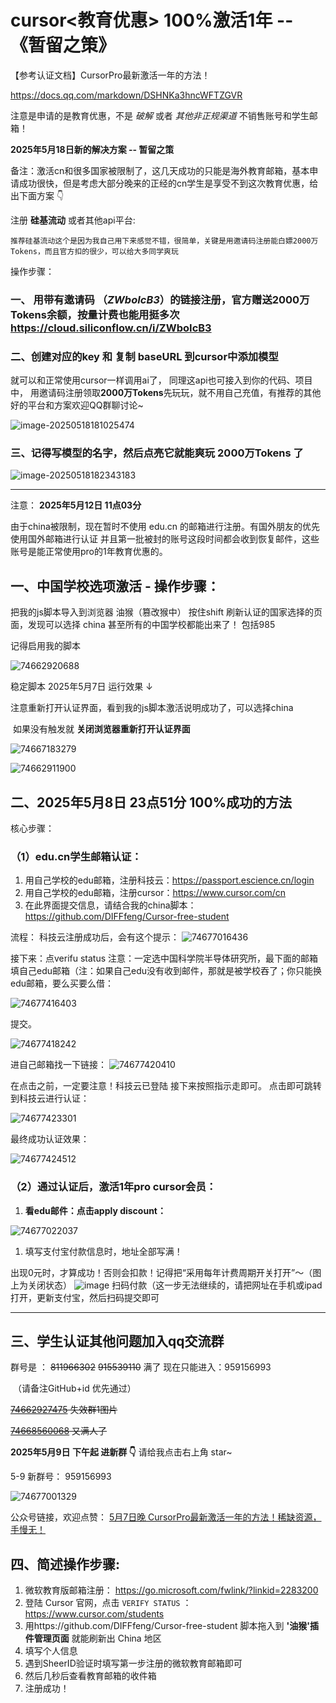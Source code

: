 # cursor<教育优惠>  100%激活1年 -- 《**暂留之策**》

【参考认证文档】CursorPro最新激活一年的方法！

https://docs.qq.com/markdown/DSHNKa3hncWFTZGVR

注意是申请的是教育优惠，不是 *破解* 或者 *其他非正规渠道*  不销售账号和学生邮箱！

**2025年5月18日新的解决方案 -- 暂留之策**

备注：激活cn和很多国家被限制了，这几天成功的只能是海外教育邮箱，基本申请成功很快，但是考虑大部分晚来的正经的cn学生是享受不到这次教育优惠，给出下面方案 👇

注册 **硅基流动** 或者其他api平台:

`推荐硅基流动这个是因为我自己用下来感觉不错，很简单，关键是用邀请码注册能白嫖2000万Tokens，而且官方扣的很少，可以给大多同学爽玩`



操作步骤：

### 一、 用带有邀请码 （*ZWboIcB3*）的链接注册，官方赠送**2000万Tokens**余额，按量计费也能用挺多次 https://cloud.siliconflow.cn/i/ZWboIcB3 

### 二、创建对应的key 和 复制 baseURL 到cursor中添加模型

就可以和正常使用cursor一样调用ai了， 同理这api也可接入到你的代码、项目中， 用邀请码注册领取**2000万Tokens**先玩玩，就不用自己充值，有推荐的其他好的平台和方案欢迎QQ群聊讨论~

![image-20250518181025474](readme.assets/image-20250518181025474.png)

### 三、记得**写模型的名字**，然后**点亮它**就能爽玩 2000万Tokens 了

![image-20250518182343183](readme.assets/image-20250518182343183.png)



---

注意： 
**2025年5月12日 11点03分**

由于china被限制，现在暂时不使用 edu.cn 的邮箱进行注册。有国外朋友的优先使用国外邮箱进行认证
并且第一批被封的账号这段时间都会收到恢复邮件，这些账号是能正常使用pro的1年教育优惠的。



## 一、中国学校选项激活 - 操作步骤：

把我的js脚本导入到浏览器 油猴（篡改猴中） 按住shift 刷新认证的国家选择的页面，发现可以选择 china 甚至所有的中国学校都能出来了！  包括985

记得启用我的脚本

![74662920688](readme.assets/1746629206886.png)



稳定脚本 2025年5月7日 运行效果 ↓

注意重新打开认证界面，看到我的js脚本激活说明成功了，可以选择china

​	如果没有触发就 **关闭浏览器重新打开认证界面**

![74667183279](readme.assets/1746671832794.png)

![74662911900](readme.assets/1746629119006.png)



## 二、2025年5月8日 23点51分 100%成功的方法

核心步骤：

### （1）edu.cn学生邮箱认证：

1. 用自己学校的edu邮箱，注册科技云：https://passport.escience.cn/login
2. 用自己学校的edu邮箱，注册cursor：https://www.cursor.com/cn
3. 在此界面提交信息，请结合我的china脚本：https://github.com/DIFFfeng/Cursor-free-student

流程：
科技云注册成功后，会有这个提示：
![74677016436](readme.assets/1746770164366.png)

接下来：点verifu status
注意：一定选中国科学院半导体研究所，最下面的邮箱填自己edu邮箱（注：如果自己edu没有收到邮件，那就是被学校吞了；你只能换edu邮箱，要么买要么借：

![74677416403](readme.assets/1746774164039.png)

提交。

![74677418242](readme.assets/1746774182426.png)

进自己邮箱找一下链接：
![74677420410](readme.assets/1746774204106.png)

在点击之前，一定要注意！科技云已登陆
接下来按照指示走即可。
点击即可跳转到科技云进行认证：

 ![74677423301](readme.assets/1746774233011.png)

最终成功认证效果：

![74677424512](readme.assets/1746774245121.png)

### （2）通过认证后，激活1年pro cursor会员：

1. **看edu邮件：点击apply discount：**

![74677022037](readme.assets/1746770220379.png)



1. 填写支付宝付款信息时，地址全部写满！

出现0元时，才算成功！否则会扣款！记得把“采用每年计费周期开关打开”～（图上为关闭状态）
![image](readme.assets/1746770245024.png)
扫码付款（这一步无法继续的，请把网址在手机或ipad打开，更新支付宝，然后扫码提交即可



---

## 三、学生认证其他问题加入qq交流群



群号是 ： ~~811966302~~  ~~915539110~~ 满了  现在只能进入：959156993 

​	（请备注GitHub+id 优先通过）

~~[74662927475](readme.assets/1746629274756.png) 失效群1图片~~

~~[74668560068](readme.assets/1746685600686.png) 又满人了~~

**2025年5月9日 下午起 进新群 👇** 请给我点击右上角 star~



5-9 新群号： 959156993

![74677001329](readme.assets/1746770013297.png)


公众号链接，欢迎点赞： [5月7日晚 CursorPro最新激活一年的方法！稀缺资源，手慢无！](https://mp.weixin.qq.com/s/htpMwxJT73L-hQwJ7ritHA)



## 四、简述操作步骤:

1. 微软教育版邮箱注册： https://go.microsoft.com/fwlink/?linkid=2283200
2. 登陆 Cursor 官网，点击 `VERIFY STATUS` ：https://www.cursor.com/students
3. 用https://github.com/DIFFfeng/Cursor-free-student 脚本拖入到 **'油猴'插件管理页面** 就能刷新出 China 地区
4. 填写个人信息
5. 遇到SheerID验证时填写第一步注册的微软教育邮箱即可
6. 然后几秒后查看教育邮箱的收件箱
7. 注册成功！